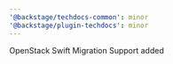 ```yaml
---
'@backstage/techdocs-common': minor
'@backstage/plugin-techdocs': minor
---
```


OpenStack Swift Migration Support added
